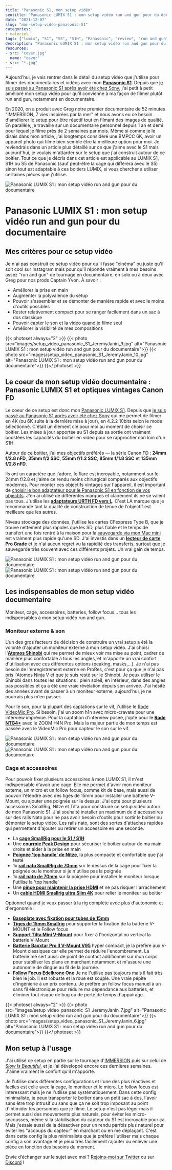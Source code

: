 ```yaml
---
title: "Panasonic S1, mon setup vidéo"
seotitle: "Panasonic LUMIX S1 : mon setup vidéo run and gun pour du documentaire"
date: "2021-12-07"
slug: "mon-setup-video-panasonic-S1"
categories:
- materiel
tags: ["lumix", "S1", "S5", "S1H", "Panasonic", "review", "run and gun", "setup vidéo", "caméra", "documentaire", "vidéo", "rig", "camera rig"]
description: "Panasonic LUMIX S1 : mon setup vidéo run and gun pour du documentaire"
resources:
- src: "cover.jpg"
  name: "cover"
- src: "*.jpg"
---
```

Aujourd'hui, je vais rentrer dans le détail du setup vidéo que j'utilise pour filmer des documentaires et vidéos avec mon [**Panasonic S1**](https://www.digit-photo.com/PANASONIC-Lumix-S1-Boitier-Nu-rPANASONICDCS1EK.html?dpa_id=21). Depuis que [je suis passé au Panasonic S1 après avoir été chez Sony](https://jeremyjanin.com/matos-photo-video-pourquoi-jai-quitte-sony-pour-le-panasonic-s1/), j'ai petit à petit amélioré mon setup vidéo pour qu'il convienne à ma façon de filmer plutôt run and gun, notamment en documentaire.

En 2020, on a produit avec Greg notre premier documentaire de 52 minutes "IMMERSION, 7 vies inspirées par la mer" et nous avons eu ce besoin d'améliorer le setup pour être réactif tout en filmant des images de qualité. En parallèle, je travaille sur un documentaire personnel depuis 1 an et demi pour lequel je filme près de 2 semaines par mois. Même si comme je le disais dans mon article, j'ai longtemps considéré une BMPCC 6K, avoir un appareil photo qui filme bien semble être la meilleure option pour moi. Je reviendrais dans un article plus détaillé sur ce que j'aime avec le S1 mais aujourd'hui, je voulais m'attarder sur le setup que j'ai construit autour de ce boitier. Tout ce que je décris dans cet article est applicable au LUMIX S1, S1H ou S5 de Panasonic (sauf peut-être la cage qui diffèrera avec le S5) sinon tout est adaptable à ces boitiers LUMIX, si vous chercher à utiliser certaines pièces que j'utilise.

![Panasonic LUMIX S1 : mon setup vidéo run and gun pour du documentaire](images/setup_video_panasonic_S1_JeremyJanin_9.gif)

# Panasonic LUMIX S1 : mon setup vidéo run and gun pour du documentaire

## Mes critères pour ce setup vidéo

Je n'ai pas construit ce setup vidéo pour qu'il fasse "cinéma" ou juste qu'il soit cool sur Instagram mais pour qu'il réponde vraiment à mes besoins assez "run and gun" de tournage en documentaire, en solo ou à deux avec Greg pour nos prods Captain Yvon. À savoir :

- Améliorer la prise en main
- Augmenter la polyvalence du setup
- Pouvoir s'assembler et se démonter de manière rapide et avec le moins d'outils possibles
- Rester relativement compact pour se ranger facilement dans un sac à dos classique
- Pouvoir capter le son et la vidéo quand je filme seul
- Améliorer la visibilité de mes compositions

{{< photoset always="2" >}} {{< photo src="images/setup_video_panasonic_S1_JeremyJanin_9.jpg" alt="Panasonic LUMIX S1 : mon setup vidéo run and gun pour du documentaire">}} {{< photo src="images/setup_video_panasonic_S1_JeremyJanin_10.jpg" alt="Panasonic LUMIX S1 : mon setup vidéo run and gun pour du documentaire">}} {{</ photoset >}}

## Le coeur de mon setup vidéo documentaire : Panasonic LUMIX S1 et optiques vintages Canon FD

Le coeur de ce setup est donc mon [Panasonic LUMIX S1](https://www.digit-photo.com/PANASONIC-Lumix-S1-Boitier-Nu-rPANASONICDCS1EK.html?dpa_id=21). Depuis que [je suis passé au Panasonic S1 après avoir été chez Sony](https://jeremyjanin.com/matos-photo-video-pourquoi-jai-quitte-sony-pour-le-panasonic-s1/) qui me permet de filmer en 4K (ou 6K suite à la dernière mise à jour), en 4.2.2 10bits selon le mode sélectionné. C'était un élément clé pour moi au moment de choisir ce boitier. Les mises à jour apportée au S1 depuis sa sortie ont vraiment boostées les capacités du boitier en vidéo pour se rapprocher non loin d'un S1H.

Autour de ce boitier, j'ai mes objectifs préférés — la série Canon FD : **24mm f/2.8 nFD**, **35mm f/2 SSC**, **55mm f/1.2 SSC**, **85mm f/1.8 SSC** et **135mm f/2.8 nFD**.

Ils ont un caractère que j'adore, le flare est incroyable, notamment sur le 24mm f/2.8 et j'aime ce rendu moins chirurgical comparés aux objectifs modernes. Pour monter ces objectifs vintages sur l'appareil, il est important de [choisir le bon adaptateur pour le Panasonic S1 en fonction de vos objectifs](https://jeremyjanin.com/quel-adaptateur-dobjectif-pour-monture-l-panasonic-s1/). J'en ai utilisé de différentes marques et clairement ils ne se valent pas tous. J'utilise les [**adaptateurs URTH FD vers L**](https://amzn.to/3ovljuF). C'est LA marque que je recommande tant la qualité de construction de tenue de l'objectif est meilleure que les autres.

Niveau stockage des données, j'utilise les cartes CFexpress Type B, que je trouve nettement plus rapides que les SD, plus fiable et le temps de transfert une fois rentré à la maison pour la [sauvegarde via mon Mac mini](https://jeremyjanin.com/utiliser-un-mac-mini-pour-le-montage-video-2020/) est vraiment plus rapide qu'une SD. J'ai investis dans un [**lecteur de carte Pro Grade**](https://amzn.to/3Dlq8N7) et je n'ai aucun regret vu la rapidité des transferts, surtout que je sauvegarde très souvent avec ces différents projets. Un vrai gain de temps.

![Panasonic LUMIX S1 : mon setup vidéo run and gun pour du documentaire](images/setup_video_panasonic_S1_JeremyJanin_2.jpg)
![Panasonic LUMIX S1 : mon setup vidéo run and gun pour du documentaire](images/setup_video_panasonic_S1_JeremyJanin_3.jpg)

## Les indispensables de mon setup vidéo documentaire

Moniteur, cage, accessoires, batteries, follow focus... tous les indispensables à mon setup vidéo run and gun.

### Moniteur externe & son

L'un des gros facteurs de décision de construire un vrai setup a été la volonté d'ajouter un moniteur externe à mon setup vidéo. J'ai choisi l'[**Atomos Shinobi**](https://www.digit-photo.com/ATOMOS-Shinobi-Moniteur-5-4k-HDMI-HDR-rATOMOSATOMSHBH01.html?dpa_id=21) qui me permet de mieux voir ma mise au point, cadrer de manière plus confortable à tous les angles, et m'apporte un vrai confort d'utilisation avec ces différentes options (peaking, masks,...). Je n'ai pas besoin de l'enregistrement externe en ProRes, c'est pour ça que je n'ai pas pris l'Atomos Ninja V et que je suis resté sur le Shinobi. Je peux utiliser le Shinobi dans toutes les situations : plein soleil, en intérieur, dans des angles pas possibles et ça a été une vraie révélation depuis son arrivée. J'ai hésité des années avant de passer à un moniteur externe, aujourd'hui, je ne pourrais plus m'en passer.

Pour le son, pour la plupart des captations sur le vif, j'utilise le [Rode VideoMic Pro](https://www.digit-photo.com/RODE-Microphone-VideoMic-Pro-Rycote-rRODE100262.html?dpa_id=21). Si besoin, j'ai un zoom h1n avec micro-cravate pour une interview imprévue. Pour la captation d'interview posée, j'opte pour le [**Rode NTG4+**](https://www.digit-photo.com/RODE-Microphone-NTG4-Noir-rRODE100256.html?dpa_id=21) avec le ZOOM H4N Pro. Mais la majeur partie de mon temps est passée avec le VideoMic Pro pour capteur le son sur le vif.

![Panasonic LUMIX S1 : mon setup vidéo run and gun pour du documentaire](images/setup_video_panasonic_S1_JeremyJanin_4.jpg)
![Panasonic LUMIX S1 : mon setup vidéo run and gun pour du documentaire](images/setup_video_panasonic_S1_JeremyJanin_1.jpg)

### Cage et accessoires

Pour pouvoir fixer plusieurs accessoires à mon LUMIX S1, il m'est indispensable d'avoir une cage. Elle me permet d'avoir mon moniteur externe, un micro et un follow focus, comme kit de base, mais aussi de pouvoir l'étendre avec des tiges de 15mm pour installer une batterie V-Mount, ou ajouter une poignée sur le dessus. J'ai opté pour plusieurs accessoires SmallRig, Nitze et Tilta pour construire ce setup vidéo autour de mon Panasonic S1. J'ai souhaité installer un maximum de d'accessoires sur des rails Nato pour ne pas avoir  besoin d'outils pour sortir le boitier ou démonter le setup vidéo. Les rails nato, sont des sortes d'attaches rapides qui permettent d'ajouter ou retirer un accessoire en une seconde.

- La [**cage SmallRig pour le S1 / S1H**](https://amzn.to/3IrFNxA)
- Une [**courroie Peak Design**](https://www.digit-photo.com/PEAK-DESIGN-Courroie-de-Poignet-CLUTCH-CL3-rPEAKDESIGNCL3.html?dpa_id=21) pour sécuriser le boitier autour de ma main droite et aider à la prise en main
- [**Poignée 'top handle' de Nitze**](https://amzn.to/3GCX1GH), la plus compacte et confortable que j'ai testé
- 1x [**rail nato SmallRig de 70mm**](https://amzn.to/3lI8xs7) sur le dessus de la cage pour fixer la poignée ou le moniteur si je n'utilise pas la poignée
- 1x [**rail nato de 70mm**](https://amzn.to/3ovWHTJ) sur la poignée pour installer le moniteur  lorsque j'utilise la 'top handle'
- Une [**pince pour maintenir la prise HDMI**](https://amzn.to/3px61Go) et ne pas risquer l'arrachement
- Un [**cable HDMI Smallrig ultra Slim 4K**](https://www.digit-photo.com/SMALLRIG-2956-Cable-HDMI-Ultra-Slim-4k-35cm-rSMALLRIGD187221.html?dpa_id=21) pour relier le moniteur au boitier

Optionnel quand je veux passer à la rig complète avec plus d'autonomie et d'ergonomie :

- [**Baseplate avec fixation pour tubes de 15mm**](https://amzn.to/3ov9uFW)
- [**Tiges de 15mm Smallrig**](https://amzn.to/3osyuh3) pour supporter la fixation de la batterie V-MOUNT et le Follow focus
- [**Support Tilta Mini V-Mount**](https://amzn.to/31twkFu) pour fixer à l'horizontal ou vertical la batterie V-Mount
- [**Batterie Baxxtar Pro II V-Mount V95**](https://amzn.to/3pBLqkc) hyper compact, je la préfère aux V-Mount classiques car elle permet de réduire l'encombrement. La batterie me sert aussi de point de contact additionnel sur mon corps pour stabiliser les plans en marchant notamment et m'assure une autonomie de dingue au fil de la journée.
- [**Follow Focus Edelkrone One**](https://edelkrone-eu.com/products/focusone) Je ne l'utilise pas toujours mais il fait très bien le job. Il est robuste et la roue est souple. Une vraie pépite d'ingénierie à un prix contenu. Je préfère un follow focus manuel à un sans fil électronique pour réduire ma dépendance aux batteries, et éliminer tout risque de bug ou de perte de temps d'appairage.

{{< photoset always="2" >}} {{< photo src="images/setup_video_panasonic_S1_JeremyJanin_7.jpg" alt="Panasonic LUMIX S1 : mon setup vidéo run and gun pour du documentaire">}} {{< photo src="images/setup_video_panasonic_S1_JeremyJanin_6.jpg" alt="Panasonic LUMIX S1 : mon setup vidéo run and gun pour du documentaire">}} {{</ photoset >}}

## Mon setup à l'usage

J'ai utilisé ce setup en partie sur le tournage d'[IMMERSION](https://www.immersion-lefilm.fr/) puis  sur celui de [*Slow Is Beautiful*](https://vimeo.com/625382741), et je l'ai développé encore ces dernières semaines. J'aime vraiment le confort qu'il m'apporte.

Je l'utilise dans différentes configurations et l'une des plus réactives et faciles est celle avec la cage, le moniteur et le micro. Le follow focus est intéressant mais je ne l'utilise pas systématiquement. Dans cette config minimaliste, je peux transporter le boitier dans un petit sac à dos, l'avoir sans être trop intrusif ou sans que ça ne soit trop imposant au point d'intimider les personnes que je filme. Le setup n'est pas léger mais il permet aussi des mouvements plus naturels, pour éviter les micro-secousses, même si la stabilisation du capteur du S1 est incroyable pour ça. Mais j'essaie aussi de la désactiver pour un rendu parfois plus naturel pour éviter les "accoups du capteur" en marchant ou en me déplaçant. C'est dans cette config la plus minimaliste que je préfère l'utiliser mais chaque config a son avantage et je peux très facilement rajouter ou enlever une pièce en fonction des besoins du moment.

Envie d’échanger sur le sujet avec moi ? [Rejoins-moi sur Twitter](https://twitter.com/jeremyjanin) ou sur [Discord](https://discord.gg/rvk5DTwT8H) !
